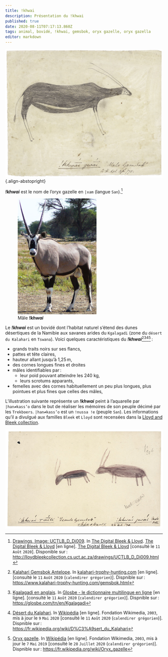 ```yaml
---
title: !khwai
description: Présentation du !khwai
published: true
date: 2020-08-11T07:17:13.860Z
tags: animal, bovidé, !khwai, gemsbok, oryx gazelle, oryx gazella
editor: markdown
---
```


![!nussa-!e_kwa-!khwai-from-dia!kwain_public-domain.jpg](/images/art/drawing/!nussa-!e_kwa-!khwai-from-dia!kwain_public-domain.jpg){.align-abstopright}

***!khwai*** est le nom de l’oryx gazelle en `|xam` (langue `San`).[^5]

<figure class="image image-style-align-right image_resized" style="width: 50%;">
   <img src="/images/animals/gemsbok/male-gemsbok-kgalagadi-from-gossipguy_cc-by-sa.png">
   <figcaption>
     Mâle <i><b>!khwai</b></i>
   </figcaption>
</figure>

Le ***!khwai*** est un bovidé dont l’habitat naturel s’étend des dunes désertiques de la Namibie aux savanes arides du `Kgalagadi` (zone du `désert du Kalahari` en `Tswana`). Voici quelques caractéristiques du ***!khwai***[^3][^1][^2][^4] :

- grands traits noirs sur ses flancs,
- pattes et tête claires,
- hauteur allant jusqu’à 1,25 m,
- des cornes longues fines et droites
- mâles identifiables par :
	- leur poid pouvant atteindre les 240 kg,
  - leurs scrotums apparants,
- femelles avec des cornes habituellement un peu plus longues, plus pointues et plus fines que celles des mâles,

L’illustration suivante représente un ***!khwai*** peint à l’aquarelle par `|han≠kass’o` dans le but de réaliser les mémoires de son peuple décimé par les `Trekboers`.
`|han≠kass’o` est un `!nussa !e` (peuple `San`). Les informations qu’il a divulgué aux familles `Bleek` et `Lloyd` sont recensées dans la [Lloyd and Bleek collection](http://lloydbleekcollection.cs.uct.ac.za).

![!nussa-!e_!khwai-from-han≠kass’o_public-domain.jpg](/images/art/drawing/!nussa-!e_!khwai-from-han≠kass’o_public-domain.jpg)

[^1]: [Kgalagadi en anglais](https://glosbe.com/tn/en/Kgalagadi). In [Glosbe - le dictionnaire multilingue en ligne](https://glosbe.com/) [en ligne]. [consulté le `11` `Août` `2020` (`calendirer grégorien`)]. Dispnible sur : https://glosbe.com/tn/en/Kgalagadi

[^2]: [Désert du Kalahari](https://fr.wikipedia.org/wiki/D%C3%A9sert_du_Kalahari). In [Wikipédia](https://wikipedia.org) [en ligne]. Fondation Wikimedia, `2003`, mis à jour le `9` `Mai` `2020` [consulté le `11` `Août` `2020` (`calendirer grégorien`)]. Dispnible sur : https://fr.wikipedia.org/wiki/D%C3%A9sert_du_Kalahari

[^3]: [Kalahari Gemsbok Antelope](https://www.kalahari-trophy-hunting.com/gemsbok.html). In [kalahari-trophy-hunting.com](https://www.kalahari-trophy-hunting.com/) [en ligne]. [consulté le `11` `Août` `2020` (`calendirer grégorien`)]. Dispnible sur : https://www.kalahari-trophy-hunting.com/gemsbok.html

[^4]: [Oryx gazelle](https://fr.wikipedia.org/wiki/Oryx_gazelle). In [Wikipédia](https://wikipedia.org) [en ligne]. Fondation Wikimedia, `2003`, mis à jour le `7` `Mai` `2019` [consulté le `28` `Juillet` `2020` (`calendirer grégorien`)]. Dispnible sur : https://fr.wikipedia.org/wiki/Oryx_gazelle

[^5]: [Drawings, Image: UCTLB_D_Di009](http://lloydbleekcollection.cs.uct.ac.za/drawings/UCTLB_D_Di009.html). In [The Digital Bleek & Lloyd](http://lloydbleekcollection.cs.uct.ac.za). [The Digital Bleek & Lloyd](http://lloydbleekcollection.cs.uct.ac.za) [en ligne]. [The Digital Bleek & Lloyd](http://lloydbleekcollection.cs.uct.ac.za) [consulté le `11` `Août` `2020`]. Disponible sur : http://lloydbleekcollection.cs.uct.ac.za/drawings/UCTLB_D_Di009.html